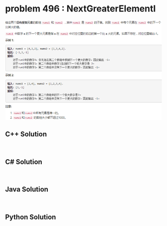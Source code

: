 
# problem 496 : NextGreaterElementI

<img src="https://github.com/Peefy/PeefyLeetCode/blob/master/doc/401-500/496.NextGreaterElementI/problem.png"/>

## C++ Solution

```c++



```

## C# Solution

```csharp



```

## Java Solution

```java



```

## Python Solution

```python



```





